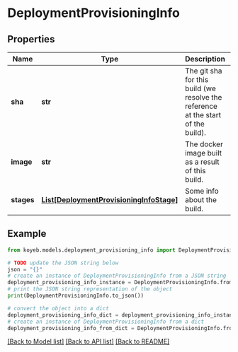 # DeploymentProvisioningInfo


## Properties

Name | Type | Description | Notes
------------ | ------------- | ------------- | -------------
**sha** | **str** | The git sha for this build (we resolve the reference at the start of the build). | [optional] 
**image** | **str** | The docker image built as a result of this build. | [optional] 
**stages** | [**List[DeploymentProvisioningInfoStage]**](DeploymentProvisioningInfoStage.md) | Some info about the build. | [optional] 

## Example

```python
from koyeb.models.deployment_provisioning_info import DeploymentProvisioningInfo

# TODO update the JSON string below
json = "{}"
# create an instance of DeploymentProvisioningInfo from a JSON string
deployment_provisioning_info_instance = DeploymentProvisioningInfo.from_json(json)
# print the JSON string representation of the object
print(DeploymentProvisioningInfo.to_json())

# convert the object into a dict
deployment_provisioning_info_dict = deployment_provisioning_info_instance.to_dict()
# create an instance of DeploymentProvisioningInfo from a dict
deployment_provisioning_info_from_dict = DeploymentProvisioningInfo.from_dict(deployment_provisioning_info_dict)
```
[[Back to Model list]](../README.md#documentation-for-models) [[Back to API list]](../README.md#documentation-for-api-endpoints) [[Back to README]](../README.md)


